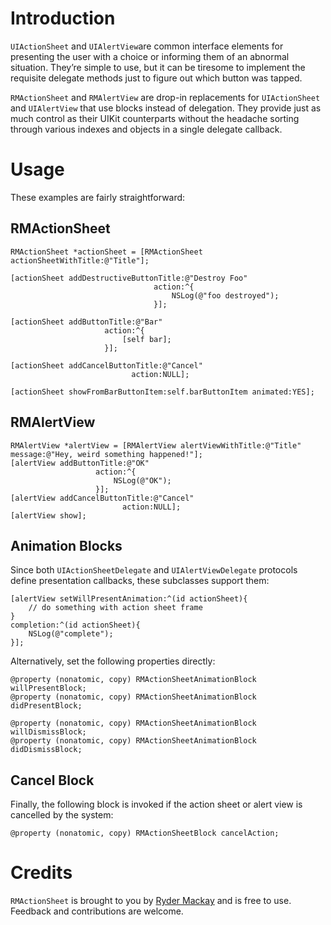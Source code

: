 # Introduction

`UIActionSheet` and `UIAlertView`are common interface elements for presenting the user with a choice or informing them of an abnormal situation. They’re simple to use, but it can be tiresome to implement the requisite delegate methods just to figure out which button was tapped.

`RMActionSheet` and `RMAlertView` are drop-in replacements for `UIActionSheet` and `UIAlertView` that use blocks instead of delegation. They provide just as much control as their UIKit counterparts without the headache sorting through various indexes and objects in a single delegate callback.

# Usage

These examples are fairly straightforward:

## RMActionSheet

    RMActionSheet *actionSheet = [RMActionSheet actionSheetWithTitle:@"Title"];
    
    [actionSheet addDestructiveButtonTitle:@"Destroy Foo"
                                    action:^{
                                        NSLog(@"foo destroyed");
                                    }];
    
    [actionSheet addButtonTitle:@"Bar"
                         action:^{
                             [self bar];
                         }];
    
    [actionSheet addCancelButtonTitle:@"Cancel"
                               action:NULL];
    
    [actionSheet showFromBarButtonItem:self.barButtonItem animated:YES];


## RMAlertView

    RMAlertView *alertView = [RMAlertView alertViewWithTitle:@"Title" message:@"Hey, weird something happened!"];
	[alertView addButtonTitle:@"OK"
                       action:^{
                           NSLog(@"OK");
                       }];
	[alertView addCancelButtonTitle:@"Cancel"
                             action:NULL];
	[alertView show];

## Animation Blocks

Since both `UIActionSheetDelegate` and `UIAlertViewDelegate` protocols define presentation callbacks, these subclasses support them:

	[alertView setWillPresentAnimation:^(id actionSheet){
		// do something with action sheet frame
	}
	completion:^(id actionSheet){
		NSLog(@"complete");
	}];

Alternatively, set the following properties directly:

	@property (nonatomic, copy) RMActionSheetAnimationBlock willPresentBlock;
	@property (nonatomic, copy) RMActionSheetAnimationBlock didPresentBlock;
	
	@property (nonatomic, copy) RMActionSheetAnimationBlock willDismissBlock;
	@property (nonatomic, copy) RMActionSheetAnimationBlock didDismissBlock;

## Cancel Block

Finally, the following block is invoked if the action sheet or alert view is cancelled by the system:

	@property (nonatomic, copy) RMActionSheetBlock cancelAction;

# Credits
`RMActionSheet` is brought to you by [Ryder Mackay](http://rydermackay.com) and is free to use. Feedback and contributions are welcome.
